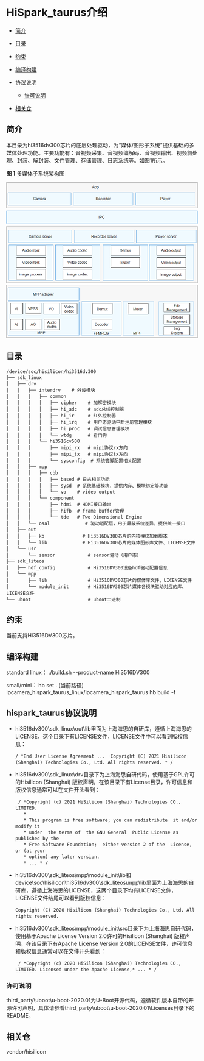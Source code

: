 # HiSpark\_taurus介绍<a name="ZH-CN_TOPIC_0000001142448981"></a>

-   [简介](#section11660541593)
-   [目录](#section161941989596)
-   [约束](#section119744591305)
-   [编译构建](#section137768191623)
-   [协议说明](#section1312121216216)
    -   [许可说明](#section129654513264)

-   [相关仓](#section1371113476307)

## 简介<a name="section11660541593"></a>

本目录为hi3516dv300芯片的底层处理驱动，为“媒体/图形子系统”提供基础的多媒体处理功能。主要功能有：音视频采集、音视频编解码、音视频输出、视频前处理、封装、解封装、文件管理、存储管理、日志系统等。如图1所示。

**图 1**  多媒体子系统架构图<a name="fig4460722185514"></a>  


![](figures/zh-cn_image_0000001095808970.png)

## 目录<a name="section161941989596"></a>

```
/device/soc/hisilicon/hi3516dv300
├── sdk_linux
│   ├── drv
│   │   ├── interdrv    # 外设模块
│   │   │   ├── common
│   │   │   │   ├── cipher    # 加解密模块
│   │   │   │   ├── hi_adc    # adc总线控制器
│   │   │   │   ├── hi_ir     # 红外控制器
│   │   │   │   ├── hi_irq    # 用户态驱动中断注册管理模块
│   │   │   │   ├── hi_proc   # 调试信息管理模块
│   │   │   │   └── wtdg      # 看门狗
│   │   │   └── hi3516cv500
│   │   │       ├── mipi_rx   # mipi协议rx方向
│   │   │       ├── mipi_tx   # mipi协议tx方向
│   │   │       └── sysconfig  # 系统管脚配置相关配置
│   │   ├── mpp
│   │   │   ├── cbb
│   │   │   │   ├── based # 日志相关功能
│   │   │   │   ├── sysd  # 系统基础模块，提供内存、模块绑定等功能
│   │   │   │   └── vo    # video output
│   │   │   └── component
│   │   │       ├── hdmi  # HDMI接口输出
│   │   │       ├── hifb  # frame buffer管理
│   │   │       └── tde   # Two Dimensional Engine
│   │   └── osal             # 驱动适配层，用于屏蔽系统差异，提供统一接口
│   ├── out
│   │   ├── ko              # Hi3516DV300芯片的内核模块加载脚本
│   │   └── lib             # Hi3516DV300芯片的媒体图形库文件、LICENSE文件
│   └── usr
│       └── sensor            # sensor驱动（用户态）
├── sdk_liteos
│   ├── hdf_config            # Hi3516DV300设备hdf驱动配置信息
│   └── mpp
│       ├── lib               # Hi3516DV300芯片的媒体库文件、LICENSE文件
│       └── module_init       # Hi3516DV300芯片媒体各模块驱动对应的库、LICENSE文件
└── uboot                     # uboot二进制

```

## 约束<a name="section119744591305"></a>

当前支持Hi3516DV300芯片。

## 编译构建<a name="section137768191623"></a>

standard linux：
./build.sh --product-name Hi3516DV300

small/mini：
hb set
. (当前路径)
ipcamera_hispark_taurus_linux/ipcamera_hispark_taurus
hb build -f

## hispark\_taurus协议说明<a name="section1312121216216"></a>

-   hi3516dv300\\sdk\_linux\\out\\lib里面为上海海思的自研库，遵循上海海思的LICENSE，这个目录下有LICENSE文件，LICENSE文件中可以看到版权信息：

    ```
    / *End User License Agreement ...  Copyright (C) 2021 Hisilicon (Shanghai) Technologies Co., Ltd. All rights reserved. * /
    ```

-   hi3516dv300\\sdk\_linux\\drv目录下为上海海思自研代码，使用基于GPL许可的Hisilicon \(Shanghai\) 版权声明，在该目录下有License目录，许可信息和版权信息通常可以在文件开头看到：

    ```
     / *Copyright (c) 2021 HiSilicon (Shanghai) Technologies CO., LIMITED. 
       *
       * This program is free software; you can redistribute  it and/or modify it
       * under  the terms of  the GNU General  Public License as published by the
       * Free Software Foundation;  either version 2 of the  License, or (at your
       * option) any later version.
       * ... * /
    ```

-   hi3516dv300\\sdk\_liteos\\mpp\\module\_init\\lib和device\\soc\\hisilicon\\hi3516dv300\\sdk\_liteos\\mpp\\lib里面为上海海思的自研库，遵循上海海思的LICENSE，这两个目录下均有LICENSE文件，LICENSE文件结尾可以看到版权信息：

    ```
    Copyright (C) 2020 Hisilicon (Shanghai) Technologies Co., Ltd. All rights reserved.
    ```

-   hi3516dv300\\sdk\_liteos\\mpp\\module\_init\\src目录下为上海海思自研代码，使用基于Apache License Version 2.0许可的Hisilicon \(Shanghai\) 版权声明，在该目录下有Apache License Version 2.0的LICENSE文件，许可信息和版权信息通常可以在文件开头看到：

    ```
     / *Copyright (c) 2020 HiSilicon (Shanghai) Technologies CO., LIMITED. Licensed under the Apache License,* ... * / 
    ```

### 许可说明<a name="section129654513264"></a>


third\_party\\uboot\\u-boot-2020.01为U-Boot开源代码，遵循软件版本自带的开源许可声明，具体请参看third\_party\\uboot\\u-boot-2020.01\\Licenses目录下的README。

## 相关仓<a name="section1371113476307"></a>

vendor/hisilicon

